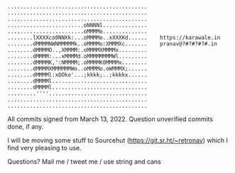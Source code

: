 ```
............................................
............................................
............................................
........................oNNNNl..............
........................oMMMMo..............
........lXXXXco0NNXk:...oMMMMo..xXXXKd......    https://karawale.in
........dMMMMNWNMMMMMk..oMMMMo:XMMMXc.......    pranav@?#?#?#?#.in
........dMMMMO..,XMMMM:.oMMMMXMMMMx.........
........dMMMM:...xMMMMd.oMMMMMMMMWl.........
........dMMMMK,':NMMMM;.oMMMMK0MMMMx........
........dMMMMXMMMMMMWo..oMMMMo.oWMMMX;......
........dMMMMl:xOOko'...;kkkk;..;kkkkx......
........dMMMMl..............................
........dMMMMl..............................
.........''''...............................
............................................
............................................
```

All commits signed from March 13, 2022. Question unverified commits done, if any.

I will be moving some stuff to Sourcehut (https://git.sr.ht/~retronav) which I find very pleasing to use.

Questions? Mail me / tweet me / use string and cans

<!-- Inspired from https://github.com/boehs ->
